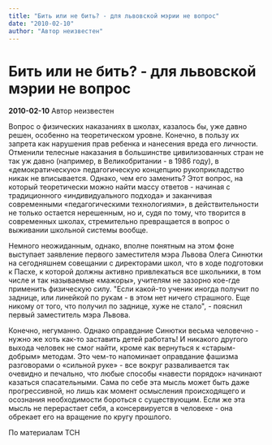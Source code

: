 ```yaml
---
title: "Бить или не бить? - для львовской мэрии не вопрос"
date: "2010-02-10"
author: "Автор неизвестен"
---
```


# Бить или не бить? - для львовской мэрии не вопрос

**2010-02-10** Автор неизвестен

Вопрос о физических наказаниях в школах, казалось бы, уже давно решен, особенно на теоретическом уровне. Конечно, в пользу их запрета как нарушения прав ребенка и нанесения вреда его личности. Отменили телесные наказания в большинстве цивилизованных стран не так уж давно (например, в Великобритании - в 1986 году), в «демократическую» педагогическую концепцию рукоприкладство никак не вписывается. Однако, чем его заменить? Этот вопрос, на который теоретически можно найти массу ответов - начиная с традиционного «индивидуального подхода» и заканчивая современными «педагогическими технологиями», в действительности не только остается нерешенным, но и, судя по тому, что творится в современных школах, стремительно превращается в вопрос о выживании школьной системы вообще.

Немного неожиданным, однако, вполне понятным на этом фоне выступает заявление первого заместителя мэра Львова Олега Синютки на сегодняшнем совещании с директорами школ, что в ходе подготовки к Пасхе, к которой должны активно привлекаться все школьники, в том числе и так называемые «мажоры», учителям не зазорно кое-где применить физическую силу. "Если какой-то ученик иногда получит по заднице, или линейкой по рукам - в этом нет ничего страшного. Еще никому от того, что получил по заднице, хуже не стало", - пояснил первый заместитель мэра Львова.

Конечно, негуманно. Однако оправдание Синютки весьма человечно - нужно же хоть как-то заставить детей работать! И никакого другого выхода человек не смог найти, кроме как вернуться к «старым-добрым» методам. Это чем-то напоминает оправдание фашизма разговорами о «сильной руке» - все вокруг разваливается так очевидно и печально, что любые способы «навести порядок» начинают казаться спасательными. Сама по себе эта мысль может быть даже прогрессивной, но лишь как момент осмысления происходящего и осознания необходимости бороться с существующим. Если же эта мысль не перерастает себя, а консервируется в человеке - она обрекает его на вращение по кругу прошлого.

По материалам ТСН